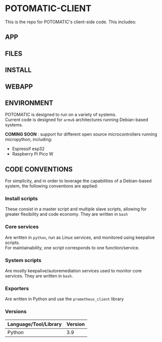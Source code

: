 # POTOMATIC-CLIENT

This is the repo for POTOMATIC's client-side code.
This includes:

## APP

## FILES

## INSTALL

## WEBAPP

## ENVIRONMENT

POTOMATIC is designed to run on a variety of systems.  
Current code is designed for ```armv6``` architectures running Debian-based systems.  

**COMING SOON** : support for different open source microcontrollers running micropython, including:
* Espressif esp32
* Raspberry Pi Pico W

## CODE CONVENTIONS
For simplicity, and in order to leverage the capabilities of a Debian-based system, the following conventions are applied:

### Install scripts
These consist in a master script and multiple slave scripts, allowing for greater flexibility and code economy. They are written in ```bash```

### Core services
Are written in ```python```, run as Linux services, and monitored using keepalive scripts.  
For maintainability, one script corresponds to one function/service.

### System scripts
Are mostly keepalive/autoremediation services used to monitor core services. They are written in ```bash```.

### Exporters
Are written in Python and use the ```prometheus_client``` library

### Versions
|Language/Tool/Library|Version|
|----|----|
|Python| 3.9|
